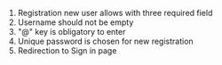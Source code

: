 1. Registration new user allows with three required field
 2. Username should not be empty
 3. "@" key is obligatory to enter 
 4. Unique password is chosen for new registration
 5. Redirection to Sign in page
